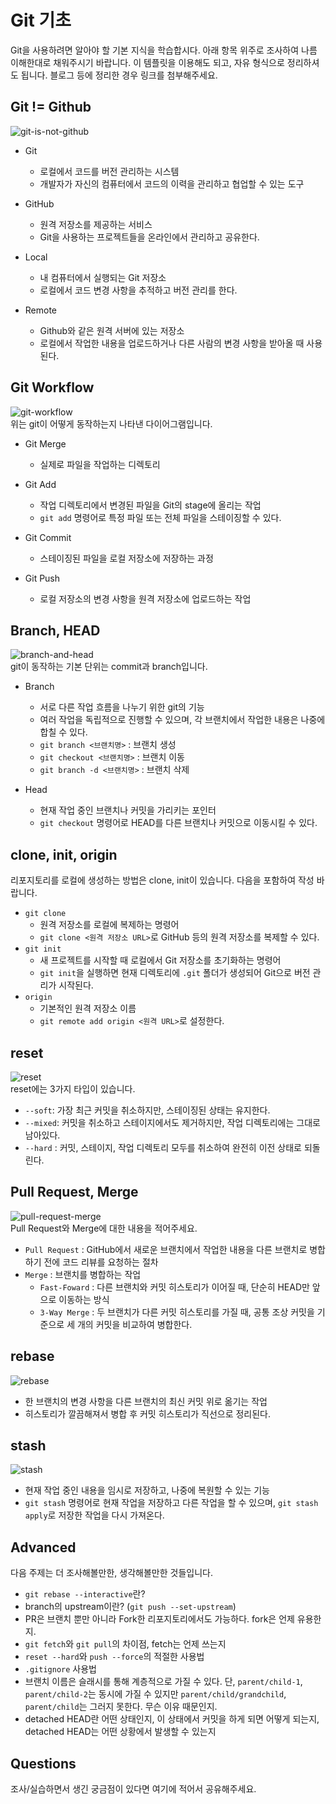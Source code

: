 # Git 기초
Git을 사용하려면 알아야 할 기본 지식을 학습합시다. 아래 항목 위주로 조사하여 나름 이해한대로 채워주시기 바랍니다. 이 템플릿을 이용해도 되고, 자유 형식으로 정리하셔도 됩니다. 블로그 등에 정리한 경우 링크를 첨부해주세요.

## Git != Github
![git-is-not-github](https://user-images.githubusercontent.com/51331195/160232512-3d6686ca-4ae3-4f11-a8d7-c893c0a7526a.png)  
<!-- git과 github는 같은 의미가 아닙니다.  
local, remote와 연관지어 적어주세요. -->

- Git
    - 로컬에서 코드를 버전 관리하는 시스템
    - 개발자가 자신의 컴퓨터에서 코드의 이력을 관리하고 협업할 수 있는 도구

- GitHub
    - 원격 저장소를 제공하는 서비스
    - Git을 사용하는 프로젝트들을 온라인에서 관리하고 공유한다.


- Local
    - 내 컴퓨터에서 실행되는 Git 저장소
    - 로컬에서 코드 변경 사항을 추적하고 버전 관리를 한다.

- Remote
    - Github와 같은 원격 서버에 있는 저장소
    - 로컬에서 작업한 내용을 업로드하거나 다른 사람의 변경 사항을 받아올 때 사용된다.





## Git Workflow
![git-workflow](https://cdn-media-1.freecodecamp.org/images/1*iL2J8k4ygQlg3xriKGimbQ.png)  
위는 git이 어떻게 동작하는지 나타낸 다이어그램입니다.  
<!-- Working Directory, Git Add, Git Commit, Git Push 등 각 항목에 대해 작성 바랍니다.  
Git Merge, Git Fetch는 생략해도 됩니다. -->

- Git Merge 
    - 실제로 파일을 작업하는 디렉토리

- Git Add 
    - 작업 디렉토리에서 변경된 파일을 Git의 stage에 올리는 작업
    - `git add` 명령어로 특정 파일 또는 전체 파일을 스테이징할 수 있다.

- Git Commit
    - 스테이징된 파일을 로컬 저장소에 저장하는 과정

- Git Push
    - 로컬 저장소의 변경 사항을 원격 저장소에 업로드하는 작업



## Branch, HEAD
![branch-and-head](https://ihatetomatoes.net/wp-content/uploads/2020/04/07-head-pointer.png)  
git이 동작하는 기본 단위는 commit과 branch입니다.  
<!-- branch와 HEAD, git checkout을 포함하여 작성 바랍니다.  
branch 생성 및 삭제, 이동 커맨드 등 자유롭게 내용을 추가해주세요. -->

- Branch 
    - 서로 다른 작업 흐름을 나누기 위한 git의 기능
    - 여러 작업을 독립적으로 진행할 수 있으며, 각 브랜치에서 작업한 내용은 나중에 합칠 수 있다.
    - `git branch <브랜치명>` : 브랜치 생성
    - `git checkout <브랜치명>` : 브랜치 이동
    - `git branch -d <브랜치명>` : 브랜치 삭제


- Head
    - 현재 작업 중인 브랜치나 커밋을 가리키는 포인터
    - `git checkout` 명령어로 HEAD를 다른 브랜치나 커밋으로 이동시킬 수 있다.



## clone, init, origin
리포지토리를 로컬에 생성하는 방법은 clone, init이 있습니다. 다음을 포함하여 작성 바랍니다.
<!-- - git clone과 git init의 차이점, 이용방법
- origin이란 키워드는 무엇인지, 어떻게 설정하는지 -->

- `git clone`
    -  원격 저장소를 로컬에 복제하는 명령어
    - `git clone <원격 저장소 URL>`로 GitHub 등의 원격 저장소를 복제할 수 있다.
- `git init` 
    - 새 프로젝트를 시작할 때 로컬에서 Git 저장소를 초기화하는 명령어
    - `git init`을 실행하면 현재 디렉토리에 `.git` 폴더가 생성되어 Git으로 버전 관리가 시작된다.
- `origin`
    - 기본적인 원격 저장소 이름
    - `git remote add origin <원격 URL>`로 설정한다.



## reset
![reset](https://user-images.githubusercontent.com/51331195/160235594-8836570b-e8bf-484a-bb92-b2bd6d873066.png)  
reset에는 3가지 타입이 있습니다.  
<!-- 각 타입에 대해 작성 바랍니다. -->
- `--soft`: 가장 최근 커밋을 취소하지만, 스테이징된 상태는 유지한다.
- `--mixed`: 커밋을 취소하고 스테이지에서도 제거하지만, 작업 디렉토리에는 그대로 남아있다.
- `--hard` : 커밋, 스테이지, 작업 디렉토리 모두를 취소하여 완전히 이전 상태로 되돌린다.


## Pull Request, Merge
![pull-request-merge](https://atlassianblog.wpengine.com/wp-content/uploads/bitbucket411-blog-1200x-branches2.png)  
Pull Request와 Merge에 대한 내용을 적어주세요.  
<!-- 특히 Merge의 두 타입인 Fast-Forward와 3-Way Merge를 포함해주세요. -->
- `Pull Request` : GitHub에서 새로운 브랜치에서 작업한 내용을 다른 브랜치로 병합하기 전에 코드 리뷰를 요청하는 절차
- `Merge` : 브랜치를 병합하는 작업
    - `Fast-Foward` : 다른 브랜치와 커밋 히스토리가 이어질 때, 단순히 HEAD만 앞으로 이동하는 방식
    - `3-Way Merge` : 두 브랜치가 다른 커밋 히스토리를 가질 때, 공통 조상 커밋을 기준으로 세 개의 커밋을 비교하여 병합한다.



## rebase
![rebase](https://user-images.githubusercontent.com/51331195/160234052-7fe70f85-5906-4474-b809-782adae92b3c.png)  
<!-- rebase란 무엇인지, 어떤 때에 유용한지 등에 대해 적어주세요. -->

- 한 브랜치의 변경 사항을 다른 브랜치의 최신 커밋 위로 옮기는 작업
- 히스토리가 깔끔해져서 병합 후 커밋 히스토리가 직선으로 정리된다.


## stash
![stash](https://d8it4huxumps7.cloudfront.net/bites/wp-content/banners/2023/4/642a663eaff96_git_stash.png)  
<!-- git stash를 활용하는 방법에 대해 적어주세요. -->
- 현재 작업 중인 내용을 임시로 저장하고, 나중에 복원할 수 있는 기능
- `git stash` 명령어로 현재 작업을 저장하고 다른 작업을 할 수 있으며, `git stash apply`로 저장한 작업을 다시 가져온다.


## Advanced
다음 주제는 더 조사해볼만한, 생각해볼만한 것들입니다. 
- `git rebase --interactive`란?
- branch의 upstream이란? (`git push --set-upstream`)
- PR은 브랜치 뿐만 아니라 Fork한 리포지토리에서도 가능하다. fork은 언제 유용한지. 
- `git fetch`와 `git pull`의 차이점, fetch는 언제 쓰는지
- `reset --hard`와 `push --force`의 적절한 사용법
- `.gitignore` 사용법
- 브랜치 이름은 슬래시를 통해 계층적으로 가질 수 있다. 단, `parent/child-1`, `parent/child-2`는 동시에 가질 수 있지만 `parent/child/grandchild`, `parent/child`는 그러지 못한다. 무슨 이유 때문인지. 
- detached HEAD란 어떤 상태인지, 이 상태에서 커밋을 하게 되면 어떻게 되는지, detached HEAD는 어떤 상황에서 발생할 수 있는지

## Questions
조사/실습하면서 생긴 궁금점이 있다면 여기에 적어서 공유해주세요.
